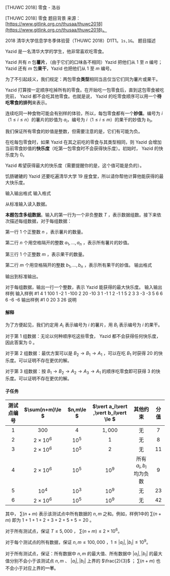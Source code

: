 



[THUWC 2018] 零食 - 洛谷














[THUWC 2018] 零食
题目背景
来源：[https://www.gitlink.org.cn/thusaa/thuwc2018](https://www.gitlink.org.cn/thusaa/thuwc2018)。

2018 清华大学信息学冬季体验营（THUWC 2018）D1T1。$\texttt{1s,1G}$。
题目描述

Yazid 是一名清华大学的学生，他非常喜欢吃零食。 

Yazid 共有 $n$ 包**薯片**，（由于它们的口味各不相同）Yazid 把他们从 $1$ 至 $n$ 编号；Yazid 还有 $m$ 包**果干**，Yazid 也把他们从 $1$ 至 $m$ 编号。 

为了不引起歧义，我们规定：两包零食**类型**相同当且仅当它们同为薯片或果干。 

Yazid 打算按一定顺序吃掉所有的零食。在开始吃一包零食后，直到这包零食被吃完前， Yazid 都不会吃其他零食。也就是说， Yazid 的吃零食顺序可以用一个**待吃零食的排列**来表示。 

连续吃同一种食物可能会有别样的体验，所以，每包零食都有一个**妙值**。编号为 $i$（$1\leq i\leq n$）的薯片的妙值为 $a_i$，编号为 $i$（$1\leq i\leq m$）的果干的妙值为 $b_i$。 

我们保证所有零食的妙值是整数，但需要注意的是，它们有可能为负。 

在吃每包零食时，如果 Yazid 在其之前吃的零食与其类型相同，则 Yazid 会增加当前零食妙值的**快乐度**（吃第一包零食时不会获得快乐度）。初始时， Yazid 的快乐度为 $0$。 

Yazid 希望获得最大的快乐度（需要提醒你的是，这个值可能是负的）。 

饥肠辘辘的 Yazid 还要吃遍清华大学 $19$ 座食堂，所以请你帮他计算他能获得的最大快乐度。 

输入输出格式
输入格式

从标准输入读入数据。 

**本题包含多组数据**。输入的第一行为一个非负整数 $T$ ，表示数据组数。接下来依次描述每组数据，对于每组数据： 

第一行 $1$ 个正整数 $n$ ，表示薯片的数量。 

第二行 $n$ 个用空格隔开的整数 $a_1,\dots,a_n$ ，表示所有薯片的妙值。 

第三行 $1$ 个正整数 $m$ ，表示果干的数量。 

第二行 $m$ 个用空格隔开的整数 $b_1,\dots,b_n$ ，表示所有果干的妙值。 
输出格式

输出到标准输出。 

对于每组数据，输出一行一个整数，表示 Yazid 能获得的最大快乐度。 
输入输出样例
输入样例 #1
4
1
100
1
-2
1
-100
2
20 -10
3
1 -1 1
2
-1 1
5
2 3 3 -3 -3
5
6 6 6 -6 -6
输出样例 #1
0
20
3
26
说明


#### 解释 

为了方便起见，我们约定用 $A_i$ 表示编号为 $i$ 的薯片，用 $B_i$ 表示编号为 $i$ 的果干。 

对于第 $1$ 组数据：无论以何种顺序吃这些零食， Yazid 都不会获得任何快乐度，因此答案为 $0$ 。 

对于第 $2$ 组数据：最优方案可以是 $B_2\rightarrow B_1\rightarrow A_1$ ，可以在吃 $B_1$ 时获得  $20$ 的快乐度。可以证明不存在更优的解。 

对于第 $3$ 组数据：按 $B_1\rightarrow B_2\rightarrow A_2\rightarrow A_3\rightarrow A_1$ 的顺序吃零食即可获得 $3$ 的快乐度。可以证明不存在更优的解。 

#### 子任务

 
	

 
| 测试点编号 | $\sum(n+m)\le $ | $n,m\le $ | $\vert a_i\vert ,\vert b_i\vert \le $ | 其他约束 | 分值 |
| :--: | :--: | :--: | :--: | :--: | :--: |
| $1$ | $300$ | $4$ | $1,000$ | 无 | $7$ |
| $2$ | $2\times 10^6$ | $10^5$ | $1$ | 无 | $8$ |
| $3$ | $2\times 10^6$ | $10^5$ | $2$ | 无 | $11$ |
| $4$ | $2\times 10^6$ | $10^5$ | $10^9$ | 所有 $a_i,b_i$ 均为负数 | $9$ |
| $5$ | $10^4$ | $10^3$ | $10^9$ | 无 | $23$ |
| $6$ | $2\times 10^6$ | $10^5$ | $10^9$ | 无 | $42$ |


其中， $\sum (n+m)$ 表示该测试点中所有数据的 $n,m$ 之和。例如，样例1中的 $\sum (n+m)$ 即为 $1+1+1+2+3+2+5+5=20$ 。 

对于所有测试点，保证 $T\leq 5,000$ ， $\sum (n+m)\leq 2\times {10}^{6}$。 

对于每个测试点的所有数据，保证 $n,m\leq 100,000$ ，$1\leq \left|a_i \right|,\left|b_i \right|\leq 10^9$。 

对于所有测试点，保证：所有数据中 $n,m$ 的最大值、所有数据中 $\left| a_i\right|,\left| b_i\right|$ 的最大值分别不会小于该测试点 $n,m$ 、 $\left|a_i \right|,\left|b_i \right|$ 上界的 $\frac{2}{3}$ ； $\sum (n+m)$ 也不会小于对应上界的**一半**。 







